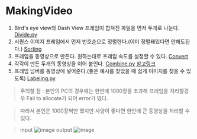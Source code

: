 # MakingVideo
1. Bird's eye view와 Dash View 프레임이 합쳐진 파일을 먼저 두개로 나눈다. [Divide.py](https://github.com/engineerjkk/MakingVideo/blob/main/divide.py)  
2. 시퀀스 이미지 프레임에서 먼저 번호순으로 정렬한다.(이미 정렬돼있다면 안해도된다.) [Sorting](https://github.com/engineerjkk/MakingVideo/blob/main/sorting.py)  
3. 프레임을 동영상으로 만든다. 원하는대로 프레임 속도를 설정할 수 있다. [Convert](https://github.com/engineerjkk/MakingVideo/blob/main/Convert.py)  
4. 각각이 만든 두개의 동영상을 이어 붙인다. [Combine.py](https://github.com/engineerjkk/MakingVideo/blob/main/Combine.py) [참고링크](https://copycoding.tistory.com/159)
5. 프레임 넘버를 동영상에 넣어준다.(좋은 예시를 찾았을 때 쉽게 이미지를 찾을 수 있도록) [Labeling.py](https://github.com/engineerjkk/MakingVideo/blob/main/Labeling.py)
> 주의할 점 : 본인의 PC의 경우에는 한번에 1000장을 초과해 프레임을 처리할경우 Fail to allocate가 되어 error가 떴다. 

> 따라서 본인은 1000장씩만 했지만 사양이 좋다면 한번에 큰 동영상을 처리할 수 있다.

> input
![image](https://user-images.githubusercontent.com/76835313/126627074-6dd815e3-5abd-4da4-9abc-29d7db10d390.png)
> output
![image](https://user-images.githubusercontent.com/76835313/126627137-ad7672c6-5ab8-4d5d-95d9-fb68fc2237df.png)
